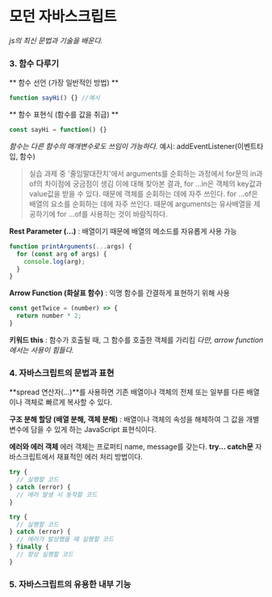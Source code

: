 # 모던 자바스크립트
*js의 최신 문법과 기술을 배운다.*

 ### 3. 함수 다루기

** 함수 선언 (가장 일반적인 방법) **
```js
function sayHi() {} //예시
```
** 함수 표현식 (함수를 값을 취급) **
```js
const sayHi = function() {}
```

*함수는 다른 함수의 매개변수로도 쓰임이 가능하다.*
예시: addEventListener(이벤트타입, 함수)

> 실습 과제 중 '줄임말대잔치'에서 arguments를 순회하는 과정에서 for문의 in과 of의 차이점에 궁금점이 생김
이에 대해 찾아본 결과,
for ...in은 객체의 key값과 value값을 받을 수 있다. 때문에 객체를 순회하는 데에 자주 쓰인다.
for ...of은 배열의 요소를 순회하는 데에 자주 쓰인다.
때문에 arguments는 유사배열을 제공하기에 for ...of를 사용하는 것이 바람직하다.

**Rest Parameter (...)**
: 배열이기 때문에 배열의 메소드를 자유롭게 사용 가능
```javascript
function printArguments(...args) {
  for (const arg of args) {
    console.log(arg);
  }
} 
```

**Arrow Function (화살표 함수)**
: 익명 함수를 간결하게 표현하기 위해 사용
```js
const getTwice = (number) => {
  return number * 2;
}
```

**키워드 this**
: 함수가 호출될 때, 그 함수를 호출한 객체를 가리킴
*다만, arrow function에서는 사용이 힘들다.*


### 4. 자바스크립트의 문법과 표현

**spread 연산자(...)**를 사용하면 기존 배열이나 객체의 전체 또는 일부를 다른 배열이나 객체로 빠르게 복사할 수 있다.

**구조 분해 할당 (배열 분해, 객체 분해)**
: 배열이나 객체의 속성을 해체하여 그 값을 개별 변수에 담을 수 있게 하는 JavaScript 표현식이다.

**에러와 에러 객체**
에러 객체는 프로퍼티 name, message를 갖는다.
**try... catch문**
자바스크립트에서 재표적인 에러 처리 방법이다.
```js
try {
  // 실행할 코드
} catch (error) {
  // 에러 발생 시 동작할 코드
}

try {
  // 실행할 코드
} catch (error) {
  // 에러가 발상했을 때 실행할 코드
} finally {
  // 항상 실행할 코드
}
```

### 5. 자바스크립트의 유용한 내부 기능

